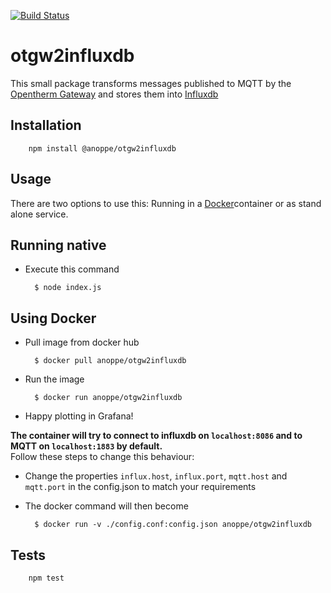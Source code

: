 [![Build Status](https://travis-ci.org/anoppe/otgw2influxdb.svg?branch=master)](https://travis-ci.org/anoppe/otgw2influxdb)
# otgw2influxdb

This small package transforms messages published to MQTT by the [Opentherm Gateway](http://otgw.tclcode.com/) and stores them into [Influxdb](https://www.influxdata.com/time-series-platform/influxdb/)

## Installation

        npm install @anoppe/otgw2influxdb
  

## Usage
There are two options to use this: Running in a [Docker](http://docker.io)container or as stand alone service.

## Running native
- Execute this command

        $ node index.js
## Using Docker
- Pull image from docker hub

        $ docker pull anoppe/otgw2influxdb
- Run the image 

        $ docker run anoppe/otgw2influxdb        
- Happy plotting in Grafana!

**The container will try to connect to influxdb on `localhost:8086` and to MQTT on `localhost:1883` by default.**\
Follow these steps to change this behaviour:
- Change the properties `influx.host`, `influx.port`, `mqtt.host` and `mqtt.port` in the config.json to match your requirements 
- The docker command will then become
        
        $ docker run -v ./config.conf:config.json anoppe/otgw2influxdb


## Tests
        npm test
        


 
